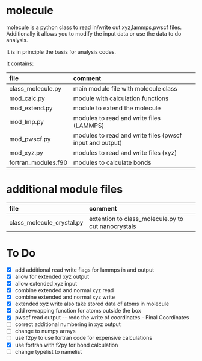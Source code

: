 molecule
=========

molecule is a python class to read in/write out xyz,lammps,pwscf files.  
Additionally it allows you to modify the input data or use the data to
do analysis.  

It is in principle the basis for analysis codes.  
  
It contains:  

file                | comment
:-------------------|:-----------------------------------------
class_molecule.py   | main module file with molecule class
mod_calc.py         | module with calculation functions
mod_extend.py	    | module to extend the molecule
mod_lmp.py	        | modules to read and write files (LAMMPS)
mod_pwscf.py	    | modules to read and write files (pwscf input and output)
mod_xyz.py          | modules to read and write files (xyz)
fortran_modules.f90 | modules to calculate bonds

additional module files
=========================

file                      | comment
:-------------------------|:-----------------------------------------
class_molecule_crystal.py | extention to class_molecule.py to cut nanocrystals

To Do
=====
- [x] add additional read write flags for lammps in and output
- [x] allow for extended xyz output
- [x] allow extended xyz input
- [x] combine extended and normal xyz read
- [x] combine extended and normal xyz write
- [x] extended xyz write also take stored data of atoms in molecule
- [x] add rewrapping function for atoms outside the box
- [x] pwscf read output -- redo the write of coordinates - Final Coordinates
- [ ] correct additional numbering in xyz output
- [ ] change to numpy arrays
- [ ] use f2py to use fortran code for expensive calculations
- [x] use fortran with f2py for bond calculation
- [ ] change typelist to namelist
